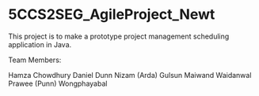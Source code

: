 # 5CCS2SEG_AgileProject_Newt

This project is to make a prototype project management scheduling application in Java.

Team Members:

Hamza Chowdhury
Daniel Dunn
Nizam (Arda) Gulsun
Maiwand Waidanwal
Prawee (Punn) Wongphayabal
